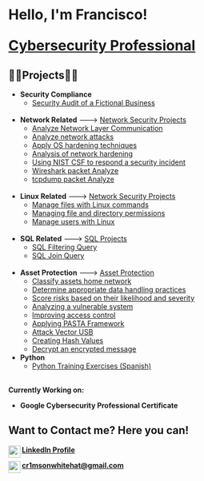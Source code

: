 <h1>Hello, I'm Francisco!

<a href="https://www.linkedin.com/in/francisco-josé-l-451621256/">Cybersecurity Professional</a>

<h2>👨‍💻Projects👨‍💻</h2>

- <b>Security Compliance</b>
  - [Security Audit of a Fictional Business](https://github.com/Cr1msonPho3nix/audit-example-1)
    <br><br>
- <b>Network Related</b> ---> [Network Security Projects](https://github.com/Cr1msonPho3nix/Network_Projects)
  - [Analyze Network Layer Communication](https://github.com/Cr1msonPho3nix/Network_Projects/blob/main/Analyze%20Network%20Layer%20Communication.md)
  - [Analyze network attacks](https://github.com/Cr1msonPho3nix/Network_Projects/blob/main/Analyze%20network%20attacks.md)
  - [Apply OS hardening techniques](https://github.com/Cr1msonPho3nix/Network_Projects/blob/main/Apply%20OS%20hardening%20techniques.md)
  - [Analysis of network hardening](https://github.com/Cr1msonPho3nix/Network_Projects/blob/main/Analysis%20of%20network%20hardening.md)
  - [Using NIST CSF to respond a security incident](https://github.com/Cr1msonPho3nix/Network_Projects/blob/main/Using%20NIST%20CSF%20to%20respond%20a%20security%20incident.md)
  - [Wireshark packet Analyze](https://github.com/Cr1msonPho3nix/Network_Projects/blob/main/Wireshark%20packet%20Analyze.md)
  - [tcpdump packet Analyze](https://github.com/Cr1msonPho3nix/Network_Projects/blob/main/tcpdump%20packet%20Analyze.md)
    <br><br>
- <b>Linux Related</b>  ---> [Network Security Projects](https://github.com/Cr1msonPho3nix/Linux_projects)
  - [Manage files with Linux commands](https://github.com/Cr1msonPho3nix/Linux_projects/blob/main/Manage%20files%20with%20Linux%20commands.md)
  - [Managing file and directory permissions](https://github.com/Cr1msonPho3nix/Linux_projects/blob/main/Managing%20File%20Permission.md)
  - [Manage users with Linux](https://github.com/Cr1msonPho3nix/Linux_projects/blob/main/Manage%20users%20with%20Linux%20commands.md)
  <br><br>
- <b>SQL Related</b>  ---> [SQL Projects](https://github.com/Cr1msonPho3nix/SQL_Projects)
  - [SQL Filtering Query](https://github.com/Cr1msonPho3nix/SQL_Projects/blob/main/SQL%20Filtering%20Query.md)
  - [SQL Join Query](https://github.com/Cr1msonPho3nix/SQL_Projects/blob/main/SQL%20Join.md)
  <br><br>
- <b>Asset Protection</b>  ---> [Asset Protection](https://github.com/Cr1msonPho3nix/Asset_Management)
  - [Classify assets home network](https://github.com/Cr1msonPho3nix/Asset_Management/blob/main/Classify%20assets%20home%20network.md)
  - [Determine appropriate data handling practices](https://github.com/Cr1msonPho3nix/Asset_Management/blob/main/Determine%20appropriate%20data%20handling%20practices.md)
  - [Score risks based on their likelihood and severity](https://github.com/Cr1msonPho3nix/Asset_Management/blob/main/Score%20risks%20based%20on%20their%20likelihood%20and%20severity.md)
  - [Analyzing a vulnerable system](https://github.com/Cr1msonPho3nix/Asset_Management/blob/main/Asset%20Projects/Analyzing%20a%20vulnerable%20system.md)
  - [Improving access control](https://github.com/Cr1msonPho3nix/Asset_Management/blob/main/Asset%20Projects/Improving%20access%20control.md)
  - [Applying PASTA Framework](https://github.com/Cr1msonPho3nix/Asset_Management/blob/main/Asset%20Projects/Applying%20PASTA%20Framework.md)
  - [Attack Vector USB](https://github.com/Cr1msonPho3nix/Asset_Management/blob/main/Asset%20Projects/Attack%20Vector%20USB%20drive.md)
  - [Creating Hash Values](https://github.com/Cr1msonPho3nix/Asset_Management/blob/main/Encryption/Creating%20Hash%20values.md)
  - [Decrypt an encrypted message](https://github.com/Cr1msonPho3nix/Asset_Management/blob/main/Encryption/Decrypt%20an%20encrypted%20message.md)
- <b>Python</b>
  - [Python Training Exercises (Spanish)](https://github.com/Cr1msonPho3nix/Python_Training)

<br>
<b>Currently Working on:

- Google Cybersecurity Professional Certificate </b>

<h2>Want to Contact me? Here you can!</h2>

[<img align="left" width="24px" src="https://cdn.jsdelivr.net/npm/simple-icons@v3/icons/linkedin.svg" />][linkedin] <a href="https://www.linkedin.com/in/fj-crimson/">**LinkedIn Profile**</a>
<br>

[<img align="left" width="24px" src="https://www.svgrepo.com/show/511921/email-1573.svg" />][email] **cr1msonwhitehat@gmail.com**

[linkedin]: https://www.linkedin.com/in/fj-crimson/
[email]: https://github.com/Cr1msonPho3nix

<!--
**Cr1msonPho3nix/cr1msonPho3nix** is a ✨ _special_ ✨ repository because its `README.md` (this file) appears on your GitHub profile.

Here are some ideas to get you started:

- 🔭 I’m currently working on ...
- 🌱 I’m currently learning ...
- 👯 I’m looking to collaborate on ...
- 🤔 I’m looking for help with ...
- 💬 Ask me about ...
- 📫 How to reach me: ...
- 😄 Pronouns: ...
- ⚡ Fun fact: ...
-->
